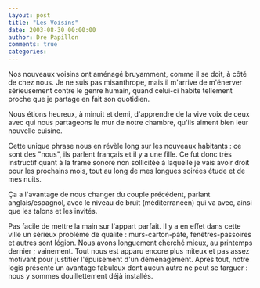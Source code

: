 ```yaml
---
layout: post
title: "Les Voisins"
date: 2003-08-30 00:00:00
author: Dre Papillon
comments: true
categories: 
---
```



Nos nouveaux voisins ont aménagé bruyamment, comme il se doit, à côté de chez nous.  Je ne suis pas misanthrope, mais il m'arrive de m'énerver sérieusement contre le genre humain, quand celui-ci habite tellement proche que je partage en fait son quotidien.

Nous étions heureux, à minuit et demi, d'apprendre de la vive voix de ceux avec qui nous partageons le mur de notre chambre, qu'ils aiment bien leur nouvelle cuisine.

Cette unique phrase nous en révèle long sur les nouveaux habitants : ce sont des "nous", ils parlent français et il y a une fille.  Ce fut donc très instructif quant à la trame sonore non sollicitée à laquelle je vais avoir droit pour les prochains mois, tout au long de mes longues soirées étude et de mes nuits.

Ça a l'avantage de nous changer du couple précédent, parlant anglais/espagnol, avec le niveau de bruit (méditerranéen) qui va avec, ainsi que les talons et les invités.

Pas facile de mettre la main sur l'appart parfait.  Il y a en effet dans cette ville un sérieux problème de qualité : murs-carton-pâte, fenêtres-passoires et autres sont légion.  Nous avons longuement cherché mieux, au printemps dernier ; vainement.  Tout nous est apparu encore plus miteux et pas assez motivant pour justifier l'épuisement d'un déménagement.  Après tout, notre logis présente un avantage fabuleux dont aucun autre ne peut se targuer : nous y sommes douillettement déjà installés.